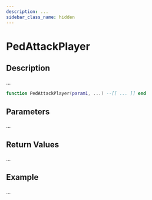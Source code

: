 ```yaml
---
description: ...
sidebar_class_name: hidden
---
```


# PedAttackPlayer

## Description

...

```lua
function PedAttackPlayer(param1, ...) --[[ ... ]] end
```

## Parameters

...

## Return Values

...

## Example

...

